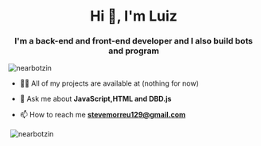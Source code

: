 <h1 align="center">Hi 👋, I'm Luiz</h1>
<h3 align="center">I'm a back-end and front-end developer and I also build bots and program</h3>

<p align="left"> <img src="https://komarev.com/ghpvc/?username=nearbotzin&label=Profile%views&color=0e75b6&style=flat" alt="nearbotzin" /> </p>

- 👨‍💻 All of my projects are available at (nothing for now)

- 💬 Ask me about **JavaScript,HTML and DBD.js**

- 📫 How to reach me **stevemorreu129@gmail.com**

<p>&nbsp;<img align="center" src="https://github-readme-stats.vercel.app/api?username=nearbotzin&show_icons=true&locale=en" alt="nearbotzin" /></p>
